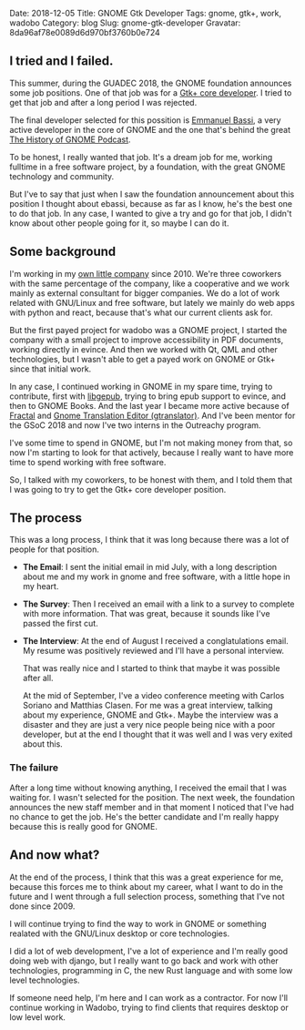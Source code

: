 Date: 2018-12-05
Title: GNOME Gtk Developer
Tags: gnome, gtk+, work, wadobo
Category: blog
Slug: gnome-gtk-developer
Gravatar: 8da96af78e0089d6d970bf3760b0e724

## I tried and I failed.

This summer, during the GUADEC 2018, the GNOME foundation announces some job
positions. One of that job was for a [Gtk+ core developer][1]. I tried to get
that job and after a long period I was rejected.

The final developer selected for this possition is [Emmanuel Bassi][2], a very
active developer in the core of GNOME and the one that's behind the great
[The History of GNOME Podcast][3].

To be honest, I really wanted that job. It's a dream job for me, working
fulltime in a free software project, by a foundation, with the great GNOME
technology and community.

But I've to say that just when I saw the foundation announcement about this
position I thought about ebassi, because as far as I know, he's the best one to
do that job. In any case, I wanted to give a try and go for that job, I didn't
know about other people going for it, so maybe I can do it.

## Some background

I'm working in my [own little company][4] since 2010. We're three coworkers
with the same percentage of the company, like a cooperative and we work mainly
as external consultant for bigger companies. We do a lot of work related with
GNU/Linux and free software, but lately we mainly do web apps with python
and react, because that's what our current clients ask for.

But the first payed project for wadobo was a GNOME project, I started the
company with a small project to improve accessibility in PDF documents, working
directly in evince. And then we worked with Qt, QML and other technologies, but
I wasn't able to get a payed work on GNOME or Gtk+ since that initial work.

In any case, I continued working in GNOME in my spare time, trying to
contribute, first with [libgepub][5], trying to bring epub support to evince,
and then to GNOME Books. And the last year I became more active because of
[Fractal][6] and [Gnome Translation Editor (gtranslator)][7]. And I've been
mentor for the GSoC 2018 and now I've two interns in the Outreachy program.

I've some time to spend in GNOME, but I'm not making money from that, so now
I'm starting to look for that actively, because I really want to have more time
to spend working with free software.

So, I talked with my coworkers, to be honest with them, and I told them that
I was going to try to get the Gtk+ core developer position.

## The process

This was a long process, I think that it was long because there was a lot of
people for that position.

 * **The Email**: I sent the initial email in mid July, with a long description
   about me and my work in gnome and free software, with a little hope in my
   heart.

 * **The Survey**: Then I received an email with a link to a survey to complete with
   more information. That was great, because it sounds like I've passed the
   first cut.

 * **The Interview**: At the end of August I received a conglatulations email. My
   resume was positively reviewed and I'll have a personal interview.

   That was really nice and I started to think that maybe it was possible after
   all.

   At the mid of September, I've a video conference meeting with Carlos Soriano
   and Matthias Clasen. For me was a great interview, talking about my experience,
   GNOME and Gtk+. Maybe the interview was a disaster and they are just a very
   nice people being nice with a poor developer, but at the end I thought that it
   was well and I was very exited about this.

### The failure

After a long time without knowing anything, I received the email that I was
waiting for. I wasn't selected for the position. The next week, the foundation
announces the new staff member and in that moment I noticed that I've had no
chance to get the job. He's the better candidate and I'm really happy because
this is really good for GNOME.

## And now what?

At the end of the process, I think that this was a great experience for me,
because this forces me to think about my career, what I want to do in the
future and I went through a full selection process, something that I've not done
since 2009.

I will continue trying to find the way to work in GNOME or something realated
with the GNU/Linux desktop or core technologies.

I did a lot of web development, I've a lot of experience and I'm really good doing
web with django, but I really want to go back and work with other technologies,
programming in C, the new Rust language and with some low level technologies.

If someone need help, I'm here and I can work as a contractor. For now I'll
continue working in Wadobo, trying to find clients that requires desktop or
low level work.

[1]: https://www.gnome.org/foundation/careers/gtk-core-developer/
[2]: https://mail.gnome.org/archives/foundation-list/2018-December/msg00000.html
[3]: https://www.bassi.io/articles/2018/10/25/the-history-of-gnome/
[4]: https://wadobo.com
[5]: https://gitlab.gnome.org/gnome/libgepub
[6]: https://gitlab.gnome.org/World/fractal
[7]: https://gitlab.gnome.org/gnome/gtranslator

